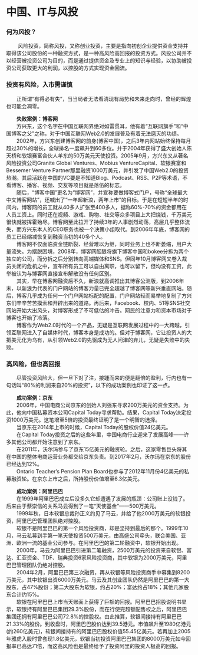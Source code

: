 # 中国、IT与风投

### **何为风投？**
&emsp;&emsp; 风险投资，简称风投，又称创业投资，主要是指向初创企业提供资金支持并取得该公司股份的一种融资方式，是一种高风险高回报的投资方式。风投公司并不以经营被投资公司为目的，而是通过提供资金及专业上的知识与经验，以协助被投资公司获取更大的利润，以控股的方式实现资金回流。

### **投资有风险，入市需谨慎**
&emsp;&emsp;正所谓“有得必有失”，当当局者无法看清现有局势和未来走向时，曾经的辉煌也可能会凋零。</br>

&emsp;&emsp;**失败案例：博客网** </br>
&emsp;&emsp;方兴东，这个名字在中国互联网界绝对如雷贯耳，他有着“互联网旗手”和“中国博客之父”之称，对于中国互联网Web2.0的发展普及有着无法磨灭的功绩。</br>
&emsp;&emsp;2002年，方兴东创建博客网的前身(博客中国)，之后3年内网站始终保持每月超过30%的增长，全球排名一度飙升到60多位。并于2004年获得了盛大创始人陈天桥和软银赛富合伙人羊东的50万美元天使投资。2005年9月，方兴东又从著名风险投资公司Granite Global Ventures、Mobius VentureCapital、软银赛富和Bessemer Venture Partner那里融资1000万美元，并引发了中国Web2.0的投资热潮。其后活跃在中国的VC要是不知道Blog、Podcast、RSS、P2P等术语，不看博客、播客、视频、交友等项目就是落伍的标志。</br>
&emsp;&emsp;随后，“博客中国”更名为“博客网”，并宣称要做博客式门户，号称“全球最大中文博客网站”，还喊出了“一年超新浪，两年上市”的目标。于是在短短半年的时间内，博客网的员工就从40多人扩张至400多人，据称60%-70%的资金都用在人员工资上。同时还在视频、游戏、购物、社交等众多项目上大把烧钱，千万美元很快就被挥霍殆尽。博客网至此拉开了持续3年的人事剧烈动荡，高层几乎整体流失，而方兴东本人的CEO职务也被一个决策小组取代。到2006年年底，博客网的员工已经缩减恢复到融资当初的40多个人。</br>
&emsp;&emsp;博客网不仅面临资金链断裂、经营难以为继，同时业务上也不断萎缩，用户大量流失。为摆脱困境，2008年，博客网酝酿将旗下博客中国和bokee分拆为两个独立的公司，而分拆之后分别转向高端媒体和SNS。但同年10月博客网又卷入裁员关闭的危机之中，宣布所有员工可以自由离职，也可以留下，但均没有工资，此举被认为与博客网直接宣布解散没有任何区别。</br>
&emsp;&emsp;其实，早在博客网融资后不久，新浪就高调推出其博客公测版，到2006年末，以新浪为代表的门户网站的博客力量已完全超越了博客网等新兴垂直网站。随后，博客几乎成为任何一个门户网站标配的配置，门户网站轻而易举地复制了方兴东们辛辛苦苦摸索和开辟出来的道路。再后来，Facebook、校内、51等SNS社交网站开始大出风头，对博客形成了不可低估的冲击。网民的注意力和资本市场对于博客也开始了冷落。</br>
&emsp;&emsp;博客作为Web2.0时代的一个产品，无疑是互联网发展过程中的一大跨越，引领互联网进入了自媒体时代，博客本身是成功的。但对于博客网，它让投资人的大把美元化为乌有，从引领Web2.0的先驱成为无人问津的弃儿，无疑是失败中的失败。

### **高风险，但也高回报**
&emsp;&emsp;尽管投资风险大，但一旦下对了注，接踵而来的便是翻倍的盈利，行内也有一句话叫“80%的利润来自20%的投资”，以下的成功案例也印证了这一点。

&emsp;&emsp;**成功案例：京东**</br>
&emsp;&emsp;2006年，中国电商公司京东的创始人刘强东寻求200万美元的资金支持。为此，他向中国私募资本公司Capital Today寻求帮助。结果，Capital Today决定投资1000万美元。这笔增至5倍的投资最终证明了是一个明智的选择。</br>
&emsp;&emsp;当京东在2014年上市的时候，Capital Today的股权价值24亿美元。</br>
&emsp;&emsp;在Capital Today投资之后的这些年里，中国电商行业迎来了发展高峰——许多其他公司都开始注意到了京东。</br>
&emsp;&emsp;在2011年，沃尔玛参与了京东15亿美元的融资轮。之后，这家零售巨头将其在中国的整体电商运营业务都交给京东负责。到2017年2月，沃尔玛在京东的股份已经达到12%。</br>
&emsp;&emsp;Ontario Teacher’s Pension Plan Board也参与了2012年11月份4亿美元的私募融资轮。在京东上市之后，所持股份价值增至6.3亿美元。</br>



&emsp;&emsp;**成功案例：阿里巴巴**</br>
&emsp;&emsp;在1999年阿里巴巴成立后没多久它却遭遇了发展的瓶颈：公司账上没钱了。后来由于蔡崇信的关系马云得到了一笔“天使基金”——500万美元。</br>
&emsp;&emsp;1999年秋，日本软银总裁孙正义约见了马云，并给了他2000万美元的软银投资，阿里巴巴管理团队绝对控股。</br>
&emsp;&emsp;软银不是阿里巴巴的第一个风险投资商，却是坚持到最后的那个。1999年10月，马云私募到手第一笔天使投资500万美元，由高盛公司牵头，联合美国、亚洲、欧洲一流的基金公司参与。在阿里巴巴的第二轮融资中，软银开始出现。</br>
&emsp;&emsp;2000年，马云为阿里巴巴引进第二笔融资，2500万美元的投资来自软银、富达、汇亚资金、TDF、瑞典投资6家风险投资商，其中软银为2000万美元，阿里巴巴管理团队仍绝对控股。</br>
&emsp;&emsp;2004年2月，阿里巴巴第三次融资，再从软银等风险投资商手中募集到8200万美元，其中软银出资6000万美元。马云及其创业团队仍然是阿里巴巴的第一大股东，占47%股份；第二大股东为软银，约占20%；富达约占18%；其他几家股东合计约15%。</br>
&emsp;&emsp;软银在阿里巴巴上市当天账面上获得了巨额的回报。阿里巴巴招股说明书显示，软银持有阿里巴巴集团29.3%股份，而在行使完超额配售权之后，阿里巴巴集团还拥有阿里巴巴公司72.8%的控股权。由此推算，软银间接持有阿里巴巴21.33%的股份。到收盘时，阿里巴巴股价达到39.5港元。市值飙升至1980亿港元(约260亿美元)，软银间接持有的阿里巴巴股权价值55.45亿美元。若再加上2005年雅虎入股时曾套现1.8亿美元，软银当初投资阿里巴巴集团的8000万美元如今回报率已高达71倍，而这高风险也是最终给予了投资阿里的投资人极高的回报。</br>
